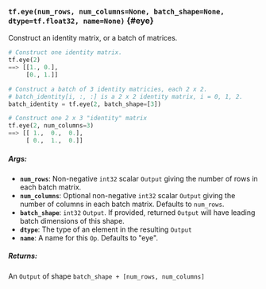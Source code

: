 ### `tf.eye(num_rows, num_columns=None, batch_shape=None, dtype=tf.float32, name=None)` {#eye}

Construct an identity matrix, or a batch of matrices.

```python
# Construct one identity matrix.
tf.eye(2)
==> [[1., 0.],
     [0., 1.]]

# Construct a batch of 3 identity matricies, each 2 x 2.
# batch_identity[i, :, :] is a 2 x 2 identity matrix, i = 0, 1, 2.
batch_identity = tf.eye(2, batch_shape=[3])

# Construct one 2 x 3 "identity" matrix
tf.eye(2, num_columns=3)
==> [[ 1.,  0.,  0.],
     [ 0.,  1.,  0.]]
```

##### Args:


*  <b>`num_rows`</b>: Non-negative `int32` scalar `Output` giving the number of rows
    in each batch matrix.
*  <b>`num_columns`</b>: Optional non-negative `int32` scalar `Output` giving the number
    of columns in each batch matrix.  Defaults to `num_rows`.
*  <b>`batch_shape`</b>: `int32` `Output`.  If provided, returned `Output` will have
    leading batch dimensions of this shape.
*  <b>`dtype`</b>: The type of an element in the resulting `Output`
*  <b>`name`</b>: A name for this `Op`.  Defaults to "eye".

##### Returns:

  An `Output` of shape `batch_shape + [num_rows, num_columns]`

